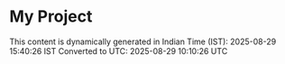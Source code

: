 # My Project

This content is dynamically generated in Indian Time (IST): 2025-08-29 15:40:26 IST
Converted to UTC: 2025-08-29 10:10:26 UTC
